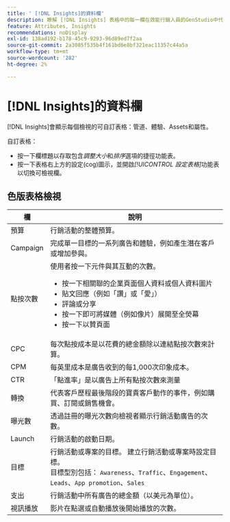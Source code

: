 ```yaml
---
title: ' [!DNL Insights]的資料欄'
description: 瞭解 [!DNL Insights] 表格中的每一欄在效能行銷人員的GenStudio中代表什麼。
feature: Attributes, Insights
recommendations: noDisplay
exl-id: 138ad192-b178-45c9-9293-96d89ed7f2aa
source-git-commit: 2a3085f535b4f161bd6e8bf321eac11357c44a5a
workflow-type: tm+mt
source-wordcount: '282'
ht-degree: 2%

---
```


# [!DNL Insights]的資料欄

[!DNL Insights]會顯示每個檢視的可自訂表格：管道、體驗、Assets和屬性。

自訂表格：

- 按一下欄標題以存取包含&#x200B;_調整大小_&#x200B;和&#x200B;_排序_&#x200B;選項的捷徑功能表。
- 按一下表格右上方的設定(cog)圖示，並開啟&#x200B;_[!UICONTROL 設定表格]_&#x200B;功能表以切換可檢視欄。

## 色版表格檢視

| 欄 | 說明 |
| ----------- | ------------ |
| 預算 | 行銷活動的整體預算。 |
| Campaign | 完成單一目標的一系列廣告和體驗，例如產生潛在客戶或增加參與。 |
| 點按次數 | 使用者按一下元件與其互動的次數。<ul><li>按一下相關聯的企業頁面個人資料或個人資料圖片</li><li>貼文回應（例如「讚」或「愛」）</li><li>評論或分享</li><li>按一下即可將媒體（例如像片）展開至全熒幕</li><li>按一下以贊頁面</li></ul> |
| CPC | 每次點按成本是以花費的總金額除以連結點按次數來計算。 |
| CPM | 每英里成本是廣告收到的每1,000次印象成本。 |
| CTR | 「點進率」是以廣告上所有點按次數來測量 |
| 轉換 | 代表客戶歷程最後階段的寶貴客戶動作的事件，例如購買、訂閱或銷售機會。 |
| 曝光數 | 透過註冊的曝光次數向檢視者顯示行銷活動廣告的次數。 |
| Launch | 行銷活動的啟動日期。 |
| 目標 | 行銷活動或專案的目標。 建立行銷活動或專案時設定目標。<br>目標型別包括： `Awareness`、`Traffic`、`Engagement`、`Leads`、`App promotion`、`Sales` |
| 支出 | 行銷活動中所有廣告的總金額（以美元為單位）。 |
| 視訊播放 | 影片在點選或自動播放後開始播放的次數。 |
